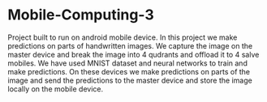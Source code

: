 # Mobile-Computing-3

Project built to run on android mobile device. In this project we make predictions on parts of handwritten images.
We capture the image on the master device and break the image into 4 qudrants and offload it to 4 salve mobiles. 
We have used MNIST dataset and neural networks to train and make predictions. 
On these devices we make predictions on parts of the image and send the predictions to the master device and store the image locally on the mobile device.
